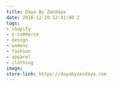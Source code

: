 ```yaml
---
title: Daya By Zendaya
date: 2016-12-28 12:41:00 Z
tags:
- shopify
- e-commerce
- design
- womens
- fashion
- apparel
- clothing
image: 
store-link: https://dayabyzendaya.com
---
```



